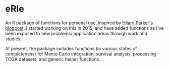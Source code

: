 eRle
====

An R package of functions for personal use, inspired by [Hilary Parker's blogpost](https://hilaryparker.com/2013/04/03/personal-r-packages/). I started working on this in 2015, and have added functions as I've been exposed to new problems/ application areas through work and studies. 

At present, the package includes functions (in various states of completeness) for Monte Carlo integration, survival analysis, processing TCGA datasets, and generic helper functions.